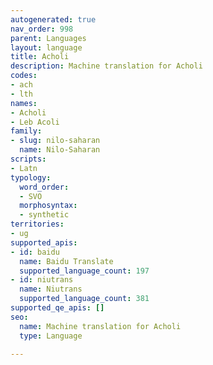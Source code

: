 ```yaml
---
autogenerated: true
nav_order: 998
parent: Languages
layout: language
title: Acholi
description: Machine translation for Acholi
codes:
- ach
- lth
names:
- Acholi
- Leb Acoli
family:
- slug: nilo-saharan
  name: Nilo-Saharan
scripts:
- Latn
typology:
  word_order:
  - SVO
  morphosyntax:
  - synthetic
territories:
- ug
supported_apis:
- id: baidu
  name: Baidu Translate
  supported_language_count: 197
- id: niutrans
  name: Niutrans
  supported_language_count: 381
supported_qe_apis: []
seo:
  name: Machine translation for Acholi
  type: Language

---
```


